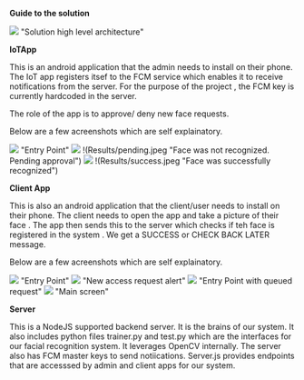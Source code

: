 **Guide to the solution**

<img src="./Results/arch.png" >
 "Solution high level architecture"



**IoTApp**

This is an android application that the admin needs to install on their phone. The IoT app registers itsef to the FCM service which enables it to receive notifications from the server. For the purpose of the project , the FCM key is currently hardcoded in the server.

 The role of the app is to approve/ deny new face requests.

Below are a few acreenshots which are self explainatory.

<img src="./Results/entry.jpeg" > 
"Entry Point"

<img src="./Results/entry.jpeg" > 
!(Results/pending.jpeg "Face was not recognized. Pending approval")

<img src="./Results/entry.jpeg" > 
!(Results/success.jpeg "Face was successfully recognized")


**Client App**


This is also an android application that the client/user needs to install on their phone. The client needs to open the app and take a picture of their face . The app then sends this to the server which checks if teh face is registered in the system . We get a SUCCESS or CHECK BACK LATER message.

Below are a few acreenshots which are self explainatory.

<img src="./Results/adminidlestate.png" > 
 "Entry Point"

<img src="./Results/adminnotif.png" > 
"New access request alert"

<img src="./Results/newrequest.png" > 
"Entry Point with queued request"

<img src="./Results/mainscreen.png" > 
"Main screen"


**Server**


This is a NodeJS supported backend server. It is the brains of our system. It also includes python files trainer.py and test.py which are the interfaces for our facial recognition system. It leverages OpenCV internally. The server also has FCM master keys to send notiications. 
Server.js provides endpoints that are accesssed by admin and client apps for our system.